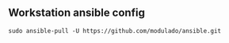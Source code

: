 ## Workstation ansible config


```shell
sudo ansible-pull -U https://github.com/modulado/ansible.git
```
